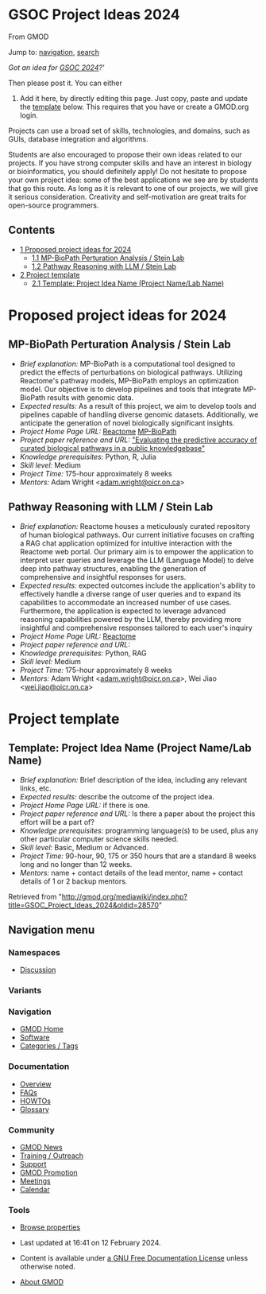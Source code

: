 









<span id="top"></span>







# <span dir="auto">GSOC Project Ideas 2024</span>





From GMOD









Jump to: [navigation](#mw-navigation), [search](#p-search)





*Got an idea for [GSOC 2024](GSoC "GSoC")?'*

Then please post it. You can either

1.  Add it here, by directly editing this page. Just copy, paste and
    update the [template](#Template) below. This requires that you have
    or create a GMOD.org login.

Projects can use a broad set of skills, technologies, and domains, such
as GUIs, database integration and algorithms.

Students are also encouraged to propose their own ideas related to our
projects. If you have strong computer skills and have an interest in
biology or bioinformatics, you should definitely apply! Do not hesitate
to propose your own project idea: some of the best applications we see
are by students that go this route. As long as it is relevant to one of
our projects, we will give it serious consideration. Creativity and
self-motivation are great traits for open-source programmers.

  





## Contents



- [<span class="tocnumber">1</span> <span class="toctext">Proposed
  project ideas for 2024</span>](#Proposed_project_ideas_for_2024)
  - [<span class="tocnumber">1.1</span> <span class="toctext">MP-BioPath
    Perturation Analysis / Stein
    Lab</span>](#MP-BioPath_Perturation_Analysis_.2F_Stein_Lab)
  - [<span class="tocnumber">1.2</span> <span class="toctext">Pathway
    Reasoning with LLM / Stein
    Lab</span>](#Pathway_Reasoning_with_LLM_.2F_Stein_Lab)
- [<span class="tocnumber">2</span> <span class="toctext">Project
  template</span>](#Project_template)
  - [<span class="tocnumber">2.1</span> <span class="toctext">Template:
    Project Idea Name (Project Name/Lab
    Name)</span>](#Template:_Project_Idea_Name_.28Project_Name.2FLab_Name.29)



# <span id="Proposed_project_ideas_for_2024" class="mw-headline">Proposed project ideas for 2024</span>

## <span id="MP-BioPath_Perturation_Analysis_.2F_Stein_Lab" class="mw-headline">MP-BioPath Perturation Analysis / Stein Lab</span>

- *Brief explanation:* MP-BioPath is a computational tool designed to
  predict the effects of perturbations on biological pathways. Utilizing
  Reactome's pathway models, MP-BioPath employs an optimization model.
  Our objective is to develop pipelines and tools that integrate
  MP-BioPath results with genomic data.
- *Expected results:* As a result of this project, we aim to develop
  tools and pipelines capable of handling diverse genomic datasets.
  Additionally, we anticipate the generation of novel biologically
  significant insights.
- *Project Home Page URL:*
  <a href="https://reactome.org" class="external text"
  rel="nofollow">Reactome</a>
  <a href="https://github.com/OICR/mp-biopath" class="external text"
  rel="nofollow">MP-BioPath</a>
- *Project paper reference and URL:*
  <a href="https://doi.org/10.1093%2Fdatabase%2Fbaac009"
  class="external text" rel="nofollow">"Evaluating the predictive accuracy
  of curated biological pathways in a public knowledgebase"</a>
- *Knowledge prerequisites:* Python, R, Julia
- *Skill level:* Medium
- *Project Time:* 175-hour approximately 8 weeks
- *Mentors:* Adam Wright \<adam.wright@oicr.on.ca\>

## <span id="Pathway_Reasoning_with_LLM_.2F_Stein_Lab" class="mw-headline">Pathway Reasoning with LLM / Stein Lab</span>

- *Brief explanation:* Reactome houses a meticulously curated repository
  of human biological pathways. Our current initiative focuses on
  crafting a RAG chat application optimized for intuitive interaction
  with the Reactome web portal. Our primary aim is to empower the
  application to interpret user queries and leverage the LLM (Language
  Model) to delve deep into pathway structures, enabling the generation
  of comprehensive and insightful responses for users.
- *Expected results:* expected outcomes include the application's
  ability to effectively handle a diverse range of user queries and to
  expand its capabilities to accommodate an increased number of use
  cases. Furthermore, the application is expected to leverage advanced
  reasoning capabilities powered by the LLM, thereby providing more
  insightful and comprehensive responses tailored to each user's inquiry
- *Project Home Page URL:*
  <a href="https://reactome.org" class="external text"
  rel="nofollow">Reactome</a>
- *Project paper reference and URL:*
- *Knowledge prerequisites:* Python, RAG
- *Skill level:* Medium
- *Project Time:* 175-hour approximately 8 weeks
- *Mentors:* Adam Wright \<adam.wright@oicr.on.ca\>, Wei Jiao
  \<wei.jiao@oicr.on.ca\>

# <span id="Project_template" class="mw-headline">Project template</span>

## <span id="Template:_Project_Idea_Name_.28Project_Name.2FLab_Name.29" class="mw-headline">Template: Project Idea Name (Project Name/Lab Name)</span>

- *Brief explanation:* Brief description of the idea, including any
  relevant links, etc.
- *Expected results:* describe the outcome of the project idea.
- *Project Home Page URL:* if there is one.
- *Project paper reference and URL:* Is there a paper about the project
  this effort will be a part of?
- *Knowledge prerequisites:* programming language(s) to be used, plus
  any other particular computer science skills needed.
- *Skill level:* Basic, Medium or Advanced.
- *Project Time:* 90-hour, 90, 175 or 350 hours that are a standard 8
  weeks long and no longer than 12 weeks.
- *Mentors:* name + contact details of the lead mentor, name + contact
  details of 1 or 2 backup mentors.





Retrieved from
"<http://gmod.org/mediawiki/index.php?title=GSOC_Project_Ideas_2024&oldid=28570>"

















## Navigation menu









### Namespaces


- <span id="ca-talk"><a
  href="http://gmod.org/mediawiki/index.php?title=Talk:GSOC_Project_Ideas_2024&amp;action=edit&amp;redlink=1"
  accesskey="t"
  title="Discussion about the content page [t]">Discussion</a></span>





### 

### Variants[](#)























<a href="Main_Page"
style="background-image: url(../images/GMOD-cogs.png);"
title="Visit the main page"></a>





### Navigation



- <span id="n-GMOD-Home">[GMOD Home](Main_Page)</span>
- <span id="n-Software">[Software](GMOD_Components)</span>
- <span id="n-Categories-.2F-Tags">[Categories /
  Tags](Categories)</span>







### Documentation



- <span id="n-Overview">[Overview](Overview)</span>
- <span id="n-FAQs">[FAQs](Category%3AFAQ)</span>
- <span id="n-HOWTOs">[HOWTOs](Category%3AHOWTO)</span>
- <span id="n-Glossary">[Glossary](Glossary)</span>







### Community



- <span id="n-GMOD-News">[GMOD News](GMOD_News)</span>
- <span id="n-Training-.2F-Outreach">[Training /
  Outreach](Training_and_Outreach)</span>
- <span id="n-Support">[Support](Support)</span>
- <span id="n-GMOD-Promotion">[GMOD Promotion](GMOD_Promotion)</span>
- <span id="n-Meetings">[Meetings](Meetings)</span>
- <span id="n-Calendar">[Calendar](Calendar)</span>







### Tools




- <span id="t-smwbrowselink"><a href="Special%3ABrowse/GSOC_Project_Ideas_2024" rel="smw-browse">Browse
  properties</a></span>












- <span id="footer-info-lastmod">Last updated at 16:41 on 12 February
  2024.</span>
<!-- - <span id="footer-info-viewcount">850 page views.</span> -->
- <span id="footer-info-copyright">Content is available under
  <a href="http://www.gnu.org/licenses/fdl-1.3.html" class="external"
  rel="nofollow">a GNU Free Documentation License</a> unless otherwise
  noted.</span>

<!-- -->

- <span id="footer-places-about">[About
  GMOD](GMOD%3AAbout "GMOD%3AAbout")</span>

<!-- -->







